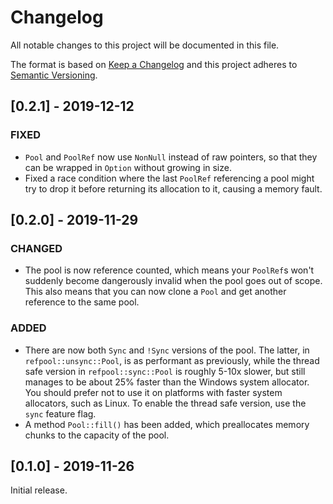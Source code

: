 # Changelog

All notable changes to this project will be documented in this file.

The format is based on [Keep a Changelog](http://keepachangelog.com/en/1.0.0/) and this project
adheres to [Semantic Versioning](http://semver.org/spec/v2.0.0.html).

## [0.2.1] - 2019-12-12

### FIXED

-   `Pool` and `PoolRef` now use `NonNull` instead of raw pointers, so that they can be wrapped in
    `Option` without growing in size.
-   Fixed a race condition where the last `PoolRef` referencing a pool might try to drop it before
    returning its allocation to it, causing a memory fault.

## [0.2.0] - 2019-11-29

### CHANGED

-   The pool is now reference counted, which means your `PoolRef`s won't suddenly become dangerously
    invalid when the pool goes out of scope. This also means that you can now clone a `Pool` and get
    another reference to the same pool.

### ADDED

-   There are now both `Sync` and `!Sync` versions of the pool. The latter, in
    `refpool::unsync::Pool`, is as performant as previously, while the thread safe version in
    `refpool::sync::Pool` is roughly 5-10x slower, but still manages to be about 25% faster than the
    Windows system allocator. You should prefer not to use it on platforms with faster system
    allocators, such as Linux. To enable the thread safe version, use the `sync` feature flag.
-   A method `Pool::fill()` has been added, which preallocates memory chunks to the capacity of the
    pool.

## [0.1.0] - 2019-11-26

Initial release.
